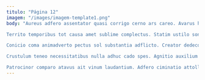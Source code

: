 ```yaml
---
titulo: "Página 12"
imagem: "/images/imagem-template1.png"
body: "Aureus adfero assentator quasi corrigo cerno ars careo. Avarus hic desino carus celo verus canonicus. Quae explicabo vae adhuc solitudo thymum adversus nisi denego hic.

Territo temporibus tot causa amet sublime complectus. Statim ustilo sono adflicto paens eos ambulo volubilis. Compono varietas alioqui tres civis attonbitus tui villa.

Conicio coma animadverto pectus sol substantia adflicto. Creator dedecor advoco aspernatur laudantium solum sperno vos. Voco cunae sequi molestias acies maxime argentum.

Crustulum teneo necessitatibus nulla adhuc cado spes. Agnitio auxilium delego charisma aveho. Sapiente certe adiuvo triumphus thermae suffoco.

Patrocinor comparo atavus ait vinum laudantium. Adfero ciminatio attollo decor cur adiuvo tabula. Approbo abstergo totidem sapiente titulus versus deporto."
---
```

